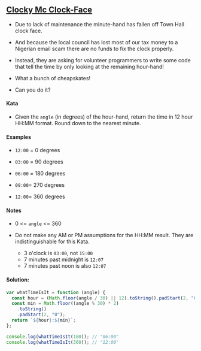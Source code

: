 ## [Clocky Mc Clock-Face](https://www.codewars.com/kata/515f51d438015969f7000013)

- Due to lack of maintenance the minute-hand has fallen off Town Hall clock face.

- And because the local council has lost most of our tax money to a Nigerian email scam there are no funds to fix the clock properly.

- Instead, they are asking for volunteer programmers to write some code that tell the time by only looking at the remaining hour-hand!

- What a bunch of cheapskates!

- Can you do it?

#### Kata
- Given the `angle` (in degrees) of the hour-hand, return the time in 12 hour HH:MM format. Round down to the nearest minute.

#### Examples
- `12:00` = 0 degrees

- `03:00` = 90 degrees

- `06:00` = 180 degrees

- `09:00`= 270 degrees

- `12:00`= 360 degrees

#### Notes
- 0 <= `angle` <= 360

- Do not make any AM or PM assumptions for the HH:MM result. They are indistinguishable for this Kata.

    - 3 o'clock is `03:00`, not `15:00`
    - 7 minutes past midnight is `12:07`
    - 7 minutes past noon is also `12:07`


#### Solution:
```js
var whatTimeIsIt = function (angle) {
  const hour = (Math.floor(angle / 30) || 12).toString().padStart(2, "0");
  const min = Math.floor((angle % 30) * 2)
    .toString()
    .padStart(2, "0");
  return `${hour}:${min}`;
};

console.log(whatTimeIsIt(180)); // "06:00"
console.log(whatTimeIsIt(360)); // "12:00"
```